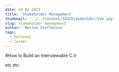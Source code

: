 ```yaml
---
date: 26-02-2023
title: 'Stakeholder Management'
thumbnail: '../../Content/3242Stakeholder/job.jpg'
slug: stakeholder-management
author: 'Marlon Steffenson'
tags:
  - Personal
  - Career
---
```


#How to Build an Interviewable C.V 

etc etc. 